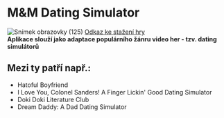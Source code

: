 # M&M Dating Simulator
![Snímek obrazovky (125)](https://github.com/Awertol/DatingSim/assets/87770241/5019761f-e9b0-4328-8f8e-fc8acdb9f33c)
[Odkaz ke stažení hry](https://github.com/Awertol/DatingSim/releases/download/v1.0.0/MaM_DatingSim.zip) <br>
**Aplikace slouží jako adaptace populárního žánru video her - tzv. dating simulátorů**
## Mezi ty patří např.:
- Hatoful Boyfriend
- I Love You, Colonel Sanders! A Finger Lickin' Good Dating Simulator
- Doki Doki Literature Club
- Dream Daddy: A Dad Dating Simulator
